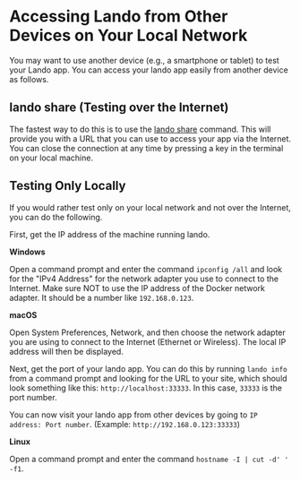 Accessing Lando from Other Devices on Your Local Network
========================================================

You may want to use another device (e.g., a smartphone or tablet) to test your Lando app.  You can access your lando app easily from another device as follows.

lando share (Testing over the Internet)
---------------------------------------

The fastest way to do this is to use the [lando share](../cli/share.html) command.  This will provide you with a URL that you can use to access your app via the Internet.  You can close the connection at any time by pressing a key in the terminal on your local machine.

Testing Only Locally
--------------------

If you would rather test only on your local network and not over the Internet, you can do the following.

First, get the IP address of the machine running lando.

**Windows**

Open a command prompt and enter the command `ipconfig /all` and look for the "IPv4 Address" for the network adapter you use to connect to the Internet.  Make sure NOT to use the IP address of the Docker network adapter.  It should be a number like `192.168.0.123`.

**macOS**

Open System Preferences, Network, and then choose the network adapter you are using to connect to the Internet (Ethernet or Wireless).  The local IP address will then be displayed.

Next, get the port of your lando app.  You can do this by running `lando info` from a command prompt and looking for the URL to your site, which should look something like this: `http://localhost:33333`.  In this case, `33333` is the port number.

You can now visit your lando app from other devices by going to `IP address: Port number`.  (Example: `http://192.168.0.123:33333`)

**Linux**

Open a command prompt and enter the command `hostname -I | cut -d' ' -f1`.
